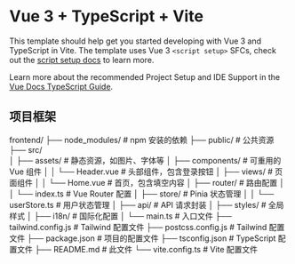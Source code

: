 # Vue 3 + TypeScript + Vite

This template should help get you started developing with Vue 3 and TypeScript in Vite. The template uses Vue 3 `<script setup>` SFCs, check out the [script setup docs](https://v3.vuejs.org/api/sfc-script-setup.html#sfc-script-setup) to learn more.

Learn more about the recommended Project Setup and IDE Support in the [Vue Docs TypeScript Guide](https://vuejs.org/guide/typescript/overview.html#project-setup).

## 项目框架

frontend/
├── node_modules/      # npm 安装的依赖
├── public/            # 公共资源
├── src/               
│   ├── assets/        # 静态资源，如图片、字体等
│   ├── components/    # 可重用的 Vue 组件
│   │   └── Header.vue # 头部组件，包含登录按钮
│   ├── views/         # 页面组件
│   │   └── Home.vue   # 首页，包含填空内容
│   ├── router/        # 路由配置
│   │   └── index.ts   # Vue Router 配置
│   ├── store/         # Pinia 状态管理
│   │   └── userStore.ts # 用户状态管理
│   ├── api/           # API 请求封装
│   ├── styles/        # 全局样式
│   ├── i18n/          # 国际化配置
│   └── main.ts        # 入口文件
├── tailwind.config.js # Tailwind 配置文件
├── postcss.config.js  # Tailwind 配置文件
├── package.json       # 项目的配置文件
├── tsconfig.json      # TypeScript 配置文件
├── README.md          # 此文件
└── vite.config.ts     # Vite 配置文件
